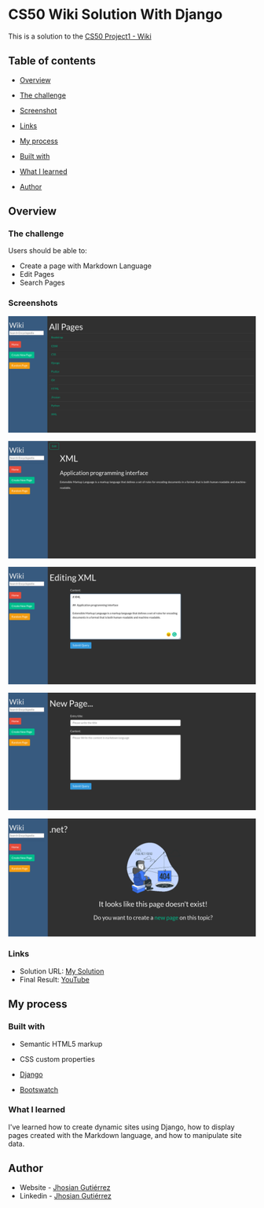 
# CS50 Wiki Solution With Django

  

This is a solution to the [CS50 Project1 - Wiki](https://cs50.harvard.edu/web/2020/projects/1/wiki/)

  

## Table of contents

  

-  [Overview](#overview)

-  [The challenge](#the-challenge)

-  [Screenshot](#screenshot)

-  [Links](#links)

-  [My process](#my-process)

-  [Built with](#built-with)

-  [What I learned](#what-i-learned)


-  [Author](#author)


  

  

## Overview

  

### The challenge

  

Users should be able to:

  

- Create a page with Markdown Language
- Edit Pages 
- Search Pages

  

### Screenshots

  

![Home](screenshots/home.png)

![Page](screenshots/page.png)

![Edit Page](screenshots/edit.png)

![New](screenshots/new.png)

![404](screenshots/404.png)



### Links

  

- Solution URL: [My Solution](https://github.com/JhosianGtZ/web50-projects-2021-1-wiki)
- Final Result: [YouTube](https://youtu.be/u_K8YjTBS9o)



## My process

  

### Built with

  

- Semantic HTML5 markup

- CSS custom properties

- [Django ](https://www.djangoproject.com/)

- [Bootswatch](https://bootswatch.com/darkly/)



  


### What I learned

I've learned how to create dynamic sites using Django, how to display pages created with the Markdown language, and how to manipulate site data.

## Author

  

- Website - [Jhosian Gutiérrez](https://jhosiangtz.github.io/portfolio/)
- Linkedin - [Jhosian Gutiérrez](https://www.linkedin.com/in/jhosiangtz/)





  

